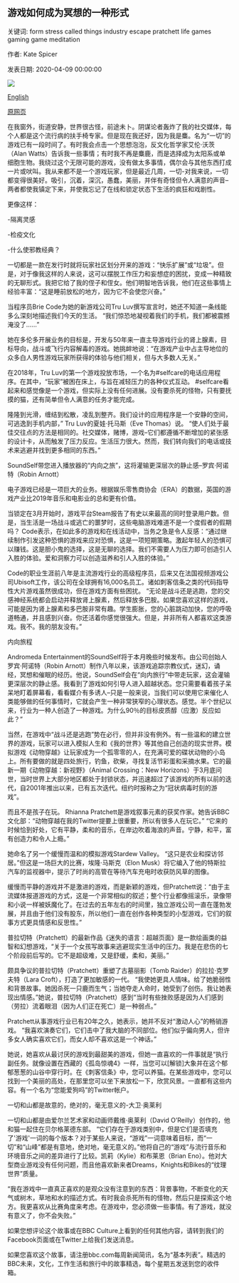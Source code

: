 ## 游戏如何成为冥想的一种形式

关键词: form stress called things industry escape pratchett life games gaming game meditation

作者: Kate Spicer

发表日期: 2020-04-09 00:00:00

![](https://ichef.bbci.co.uk/wwfeatures/live/624_351/images/live/p0/89/3c/p0893crn.jpg)

[English](How%20gaming%20became%20a%20form%20of%20meditation.md)

[原网页](https://www.bbc.com/culture/story/20200409-how-gaming-became-a-form-of-meditation)

在我窗外，街道安静，世界很古怪，前途未卜。阴谋论者轰炸了我的社交媒体，每个人都是这个流行病的扶手椅专家。但是现在我还好，因为我是麋。名为“一切”的游戏已有一段时间了。有时我会点击一个思想泡泡，反文化哲学家艾伦·沃茨（Alan Watts）告诉我一些事情；有时我不再是麋鹿，而是选择成为太阳系或单细胞生物。我绕过这个无限可能的游戏，没有做太多事情，偶尔会与其他东西打成一片或吠叫。我从来都不是一个游戏玩家，但是最近几周，一切-对我来说，一切都变得很美好。吸引，沉着，深沉，愚蠢，美丽，并伴有奇怪但令人满意的声音–两者都使我镇定下来，并使我忘记了在线和锁定状态下生活的疯狂和戏剧性。

更像这样：

-隔离灵感

-检疫文化

-什么使邪教经典？

一切都是一款在发行时就将玩家社区划分开来的游戏：“快乐扩展”或“垃圾”。但是，对于像我这样的人来说，这可以摆脱工作压力和妄想症的困扰，变成一种精致的无聊形式。我把它给了我的侄子和侄女。他们明智地告诉我，他们在这些事情上经验丰富：“这是睡前放松的地方，因为它不会使您兴奋。”

当程序员Brie Code为她的新游戏公司Tru Luv撰写宣言时，她还不知道一条线能多么深刻地描述我们今天的生活。 “我们惊恐地凝视着我们的手机，我们都被震撼淹没了……”

她在多伦多开展业务的目标是，开发与50年来一直主导游戏行业的肾上腺素，目标导向，战斗或飞行内容解毒的游戏。她挑衅地说：“在游戏产业中占主导地位的众多白人男性游戏玩家所获得的体验与他们相关，但与大多数人无关。”

在2018年，Tru Luv的第一个游戏投放市场，一个名为\#selfcare的电话应用程序。在其中，“玩家”被困在床上，与旨在减轻压力的各种仪式互动。 \#selfcare看起来和感觉像是一个游戏，但实际上没有任何进展。没有要杀死的怪物，只有要抚摸的猫，还有简单但令人满意的任务才能完成。

隆隆到光滑，缠结到松散，凌乱到整齐。我们设计的应用程序是一个安静的空间，可逃逸到手机内部，” Tru Luv的夏娃·托马斯（Eve Thomas）说。 “使人们处于最佳交往点的方法是相同的。社交媒体，赌博，游戏–它们都遵循不断增加的紧张感的设计卡，从而触发了压力反应。生活压力很大。然而，我们转向我们的电话或技术来逃避并找到更多相同的东西。”

SoundSelf带您进入播放器的“内向之旅”，这将灌输更深层次的静止感–罗宾·阿诺特（Robin Arnott）

电子游戏已经是一项巨大的业务。根据娱乐零售商协会（ERA）的数据，英国的游戏产业比2019年音乐和电影业的总和更有价值。

当锁定在3月开始时，游戏平台Steam报告了有史以来最高的同时登录用户数。但是，当生活是一场战斗或逃亡的噩梦时，这些电脑游戏难道不是一个度假者的假期吗？ Code表示，在如此多的游戏和在线活动中，当务之急是令人反感：“通过继续制作引发这种恐惧的游戏来应对恐惧，这是一项短期策略。激起年轻人的恐惧可以赚钱。这是胆小鬼的选择，这是无聊的选择。我们不需要人为压力即可创造引人入胜的体验。爱和洞察力可以创造滋养和引人入胜的体验。”

Code的职业生涯前八年是主流游戏行业的高级程序员，后来又在法国视频游戏公司Ubisoft工作，该公司在全球拥有16,000名员工。诸如刺客信条之类的代码指导性大片游戏虽然很成功，但在游戏方面有些困扰。 “无论是战斗还是逃跑，您的交感神经系统都会启动并释放肾上腺素，然后释放多巴胺。如果您喜欢这样的游戏，可能是因为肾上腺素和多巴胺非常有趣。学生膨胀，您的心脏跳动加快，您的呼吸道畅通，并且感到兴奋。你还活着你感觉很强大。但是，并非所有人都喜欢这类游戏。我不。我的朋友没有。”

内向旅程

Andromeda Entertainment的SoundSelf将于本月晚些时候发布。由公司创始人罗宾·阿诺特（Robin Arnott）制作八年以来，该游戏追踪宗教仪式，迷幻，诵经，冥想和催眠的经历。他说，SoundSelf会在“向内旅行”中带走玩家，这会灌输更深层次的静止感。我看到了游戏如何引导人进入超越状态。您只需要看着孩子呆呆地盯着屏幕看，看看媒介有多诱人–只是一般来说，当我们可以使用它来催化人类能够做的任何事情时，它就会产生一种非常狭窄的心理状态。感觉。半个世纪以来，行业为一种人创造了一种游戏。为什么90％的目标皮质醇（应激）反应如此？”

当然，在游戏中“战斗还是逃跑”势在必行，但并非没有例外。有一些温和的建立世界的游戏，玩家可以进入模拟人生和《我的世界》等其他自己创造的现实世界。模拟游戏《动物穿越》让玩家成为一个孤零零的人，在充满可爱的碟状动物的小岛上。所有要做的就是四处旅行，钓鱼，砍柴，寻找复活节彩蛋和采摘水果。它的最新一期《动物穿越：新视野》（Animal Crossing：New Horizo​​ns）于3月底问世，当时世界上大部分地区都处于封锁状态，并迅速超过了该游戏的所有以前的迭代，自2001年推出以来，已有五次迭代。纽约时报称之为“冠状病毒时刻的游戏”。

而且不是孩子在玩。 Rhianna Pratchett是游戏叙事元素的获奖作家。她告诉BBC文化部：“动物穿越在我的Twitter提要上很重要，所以有很多人在玩它。” “它来的时候恰到好处，它有平静，柔和的音乐，在岸边吹着海浪的声音。宁静，和平，富有创造力和令人上瘾。”

她命名了另一个缓慢而温和的模拟游戏Stardew Valley。 “这只是农业和探访邻居。”但这是一场巨大的比赛，埃隆·马斯克（Elon Musk）将它编入了他的特斯拉汽车的监视器中，提示了时尚的高管在等待汽车充电时收获防风草的图像。

缓慢而平静的游戏并不是激进的游戏，而是新颖的游戏，但Pratchett说：“由于主流媒体报道游戏的方式，这是一个非常相似的叙述；整个行业都像摇滚乐，录像带和小说一样被妖魔化了。在过去的五年左右的时间里，独立游戏公司一直在蓬勃发展，并且由于他们没有股东，所以他们一直在创作各种类型的小型游戏，它们的叙事方式更具情感和反思性。”

普拉切特（Pratchett）的最新作品《迷失的语言：超越页面》是一款绘画类的益智和幻想游戏，“关于一个女孩写故事来逃避现实生活中的压力。我是在悲伤的七个阶段前后写的。它不是超级难，又是舒缓，柔和，美丽。”

颇具争议的普拉切特（Pratchett）重塑了古墓丽影（Tomb Raider）的拉拉·克罗夫特（Lara Croft），打造了更加敏感的一代。 “我使她更具人情味。给了她脆弱性和背景故事。她因杀死一只鹿而生气；当她夺走人命时，她受到了创伤。我让她表现出情感。”她说，普拉切特（Pratchett）感到“当时有些挫败感是因为人们感到（劳拉）流着眼泪（因为人们正在死亡）是一种弱点。”

Pratchett从事游戏行业已有20年之久，她表示，她并不反对“激动人心”的畅销游戏。 “我喜欢演奏它们，它们击中了我大脑的不同部位。他们似乎偏向男人，但许多女人确实喜欢它们，而女人却不喜欢这是一个神话。”

她说，她喜欢从最讨厌的游戏到最甜美的游戏，但她一直喜欢的一件事就是“执行副任务。就像设置在西藏的《孤岛惊魂4》一样，当您可以[解锁]大象并在这个郁郁葱葱的山谷中穿行时。在《刺客信条》中，您可以养猫。在某些游戏中，您可以找到一个美丽的高处，在那里您可以坐下来放松一下，欣赏风景。一直都有这些内容。有一个名为“您能爱狗吗”的Twitter帐户。

一切和山都是故意的，绝对的，毫无意义的-大卫·奥莱利

一切和山都是由爱尔兰艺术家和动画师戴维·奥莱利（David O’Reilly）创作的，他和猫一起住在贝尔格莱德东部。 “它们存在于游戏类别中，但是它们是否填充了'游戏'一词的每个版本？对于某些人来说，“游戏”一词意味着目标，而“一切”和“山峰”都是有意地，绝对地，毫无意义的。”他将自己的“游戏”与流行音乐和环境音乐之间的差异进行了比较。凯莉（Kylie）和布莱恩（Brian Eno）。他对大型商业游戏没有任何问题，而且他喜欢新来者Dreams，Knights和Bikes的“纹理世界”质量。

“我在游戏中一直真正喜欢的是观众没有注意到的东西：背景事物，不断变化的天气或树木，草地和水的描述方式。有时我会杀死所有的怪物，然后只是探索这个地方。我更喜欢从比赛角度来考虑。在游戏中，您必须做一些事情。有了游戏，就没有意义了，你不会失败。”

如果您想评论这个故事或在BBC Culture上看到的任何其他内容，请转到我们的Facebook页面或在Twitter上给我们发送消息。

如果您喜欢这个故事，请注册bbc.com每周新闻简讯，名为“基本列表”。精选的BBC未来，文化，工作生活和旅行中的故事精选，每个星期五发送到您的收件箱。